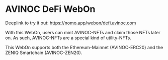 # AVINOC DeFi WebOn

Deeplink to try it out: https://nomo.app/webon/defi.avinoc.com

With this WebOn, users can mint AVINOC-NFTs and claim those NFTs later on.
As such, AVINOC-NFTs are a special kind of utility-NFTs.

This WebOn supports both the Ethereum-Mainnet (AVINOC-ERC20) and the ZENIQ Smartchain (AVINOC-ZEN20).
